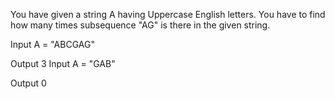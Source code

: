 You have given a string A having Uppercase English letters.
You have to find how many times subsequence "AG" is there in the given string.




Input
A = "ABCGAG"

Output
3
Input
A = "GAB"

Output
0
